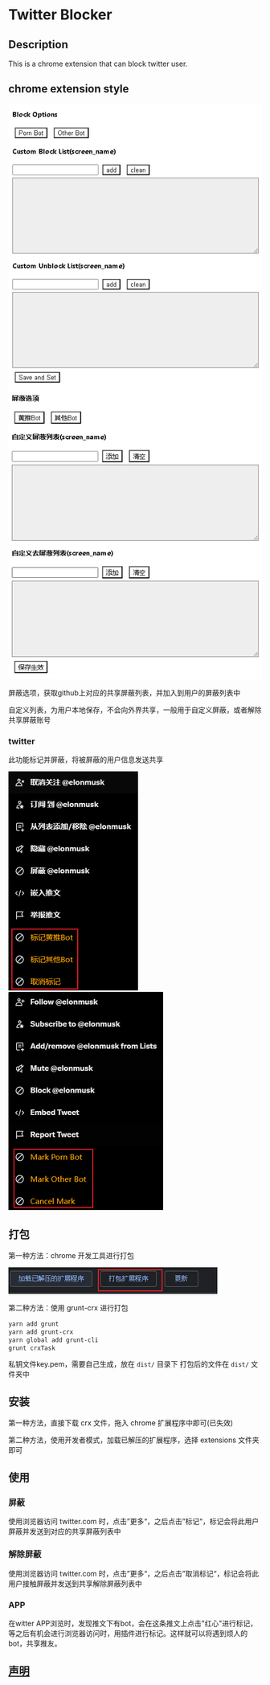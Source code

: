 # Twitter Blocker



## Description

This is a chrome extension that can block twitter user. 

## 

## chrome extension style

![](pic/087.png)
![](pic/090.png)

屏蔽选项，获取github上对应的共享屏蔽列表，并加入到用户的屏蔽列表中

自定义列表，为用户本地保存，不会向外界共享，一般用于自定义屏蔽，或者解除共享屏蔽账号


### twitter 
此功能标记并屏蔽，将被屏蔽的用户信息发送共享

![](pic/091.png)
![](pic/092.png)


## 打包

第一种方法：chrome 开发工具进行打包

![](pic/089.png)

第二种方法：使用 grunt-crx 进行打包

    yarn add grunt
    yarn add grunt-crx
    yarn global add grunt-cli
    grunt crxTask

私钥文件key.pem，需要自己生成，放在 `dist/` 目录下
打包后的文件在 `dist/` 文件夹中

## 安装

第一种方法，直接下载 crx 文件，拖入 chrome 扩展程序中即可(已失效)

第二种方法，使用开发者模式，加载已解压的扩展程序，选择 extensions 文件夹即可

## 使用

### 屏蔽

使用浏览器访问 twitter.com 时，点击”更多“，之后点击”标记“，标记会将此用户屏蔽并发送到对应的共享屏蔽列表中

### 解除屏蔽

使用浏览器访问 twitter.com 时，点击”更多“，之后点击”取消标记“，标记会将此用户接触屏蔽并发送到共享解除屏蔽列表中

### APP

在witter APP浏览时，发现推文下有bot，会在这条推文上点击"红心"进行标记，等之后有机会进行浏览器访问时，用插件进行标记。这样就可以将遇到烦人的bot，共享推友。


## [声明](statement.md)


